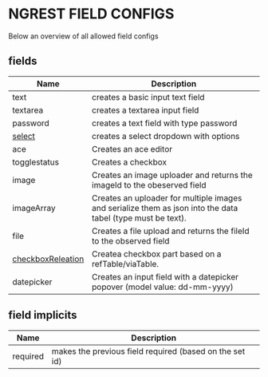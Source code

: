 NGREST FIELD CONFIGS
==========

Below an overview of all allowed field configs


fields
-----------

| Name				  									|  Description
| ------------------- 									| -------------
| text				  									| creates a basic input text field
| textarea		  	  									| creates a textarea input field
| password												| creates a text field with type password
| [select](start-ngrest-field-select.md)				| creates a select dropdown with options
| ace													| Creates an ace editor
| togglestatus                                          | Creates a checkbox
| image													| Creates an image uploader and returns the imageId to the obeserved field
| imageArray											| Creates an uploader for multiple images and serialize them as json into the data tabel (type must be text).
| file													| Creates a file upload and returns the fileId to the observed field
| [checkboxReleation](start-ngrest-field-checkboxreleation.md) | Createa checkbox part based on a refTable/viaTable.
| datepicker											| Creates an input field with a datepicker popover (model value: dd-mm-yyyy)



field implicits
----------------

| Name					| Description
|-----------------------| -------------------
| required				| makes the previous field required (based on the set id)

